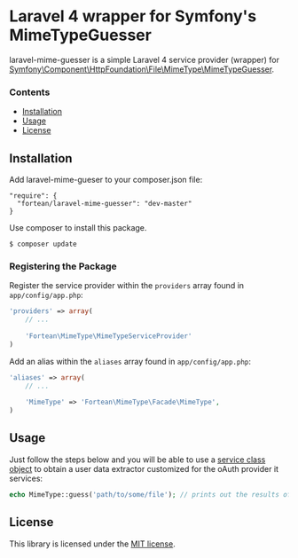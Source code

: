 # Laravel 4 wrapper for Symfony's MimeTypeGuesser

laravel-mime-guesser is a simple Laravel 4 service provider (wrapper) for [Symfony\Component\HttpFoundation\File\MimeType\MimeTypeGuesser](http://api.symfony.com/2.0/Symfony/Component/HttpFoundation/File/MimeType/MimeTypeGuesser.html).

### Contents
 
- [Installation](#installation)
- [Usage](#usage)
- [License](#license)

## Installation

Add laravel-mime-gueser to your composer.json file:

```
"require": {
  "fortean/laravel-mime-guesser": "dev-master"
}
```

Use composer to install this package.

```
$ composer update
```

### Registering the Package

Register the service provider within the ```providers``` array found in ```app/config/app.php```:

```php
'providers' => array(
	// ...
	
	'Fortean\MimeType\MimeTypeServiceProvider'
)
```

Add an alias within the ```aliases``` array found in ```app/config/app.php```:


```php
'aliases' => array(
	// ...
	
	'MimeType' => 'Fortean\MimeType\Facade\MimeType',
)
```

## Usage

Just follow the steps below and you will be able to use a [service class object](https://github.com/Lusitanian/PHPoAuthLib/tree/master/src/OAuth/OAuth2/Service)
to obtain a user data extractor customized for the oAuth provider it services:

```php
echo MimeType::guess('path/to/some/file'); // prints out the results of the Symfony MIME type guesser
```

## License

This library is licensed under the [MIT license](LICENSE).